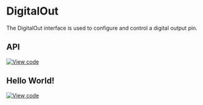 # DigitalOut

The DigitalOut interface is used to configure and control a digital output pin. 

## API

[![View code](https://www.mbed.com/embed/?type=library)](https://docs.mbed.com/docs/mbed-os-api/en/mbed-os-5.3/api/classmbed_1_1DigitalOut.html) 

## Hello World!

[![View code](https://www.mbed.com/embed/?url=https://developer.mbed.org/users/mbed_official/code/DigitalOut_HelloWorld/)](https://developer.mbed.org/users/mbed_official/code/DigitalOut_HelloWorld/file/tip/main.cpp) 

